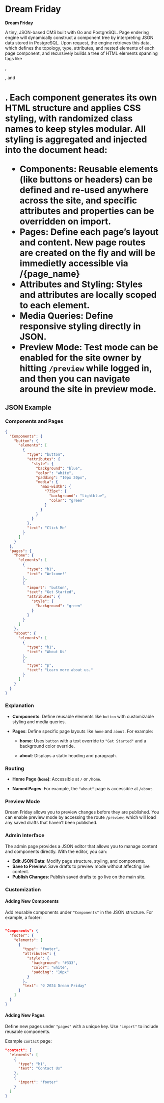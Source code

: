 # Dream Friday

**Dream Friday** 

A tiny, JSON-based CMS built with Go and PostgreSQL. Page endering engine will dynamically construct a component tree by interpreting JSON data stored in PostgreSQL. Upon request, the engine retrieves this data, which defines the topology, type, attributes, and nested elements of each page component, and recursively builds a tree of HTML elements spanning tags like <div>, <p>, and <h1>. Each component generates its own HTML structure and applies CSS styling, with randomized class names to keep styles modular. All styling is aggregated and injected into the document head:

- **Components**: Reusable elements (like buttons or headers) can be defined and re-used anywhere across the site, and specific attributes and properties can be overridden on import.
- **Pages**: Define each page’s layout and content. New page routes are created on the fly and will be immedietly accessible via /{page_name}
- **Attributes and Styling**: Styles and attributes are locally scoped to each element.
- **Media Queries**: Define responsive styling directly in JSON.
- **Preview Mode**: Test mode can be enabled for the site owner by hitting `/preview` while logged in, and then you can navigate around the site in preview mode.

## JSON Example

### Components and Pages

```json
{
  "Components": {
    "button": {
      "elements": [
        {
          "type": "button",
          "attributes": {
            "style": {
              "background": "blue",
              "color": "white",
              "padding": "10px 20px",
              "media": {
                "max-width": {
                  "735px": {
                    "background": "lightblue",
                    "color": "green"
                  }
                }
              }
            }
          },
          "text": "Click Me"
        }
      ]
    }
  },
  "pages": {
    "home": {
      "elements": [
        {
          "type": "h1",
          "text": "Welcome!"
        },
        {
          "import": "button",
          "text": "Get Started",
          "attributes": {
            "style": {
              "background": "green"
            }
          }
        }
      ]
    },
    "about": {
      "elements": [
        {
          "type": "h1",
          "text": "About Us"
        },
        {
          "type": "p",
          "text": "Learn more about us."
        }
      ]
    }
  }
}
```

### Explanation

- **Components**: Define reusable elements like `button` with customizable styling and media queries.

- **Pages**: Define specific page layouts like `home` and `about`. For example:

  - **home**: Uses `button` with a text override to `"Get Started"` and a background color override.

  - **about**: Displays a static heading and paragraph.

### Routing

- **Home Page (`home`)**: Accessible at `/` or `/home`.

- **Named Pages**: For example, the `"about"` page is accessible at `/about`.

### Preview Mode

Dream Friday allows you to preview changes before they are published. You can enable preview mode by accessing the route `/preview`, which will load any saved drafts that haven’t been published.

### Admin Interface

The admin page provides a JSON editor that allows you to manage content and components directly. With the editor, you can:

- **Edit JSON Data**: Modify page structure, styling, and components.
- **Save to Preview**: Save drafts to preview mode without affecting live content.
- **Publish Changes**: Publish saved drafts to go live on the main site.

### Customization

#### Adding New Components

Add reusable components under `"Components"` in the JSON structure. For example, a footer:

```json

"Components": {
  "footer": {
    "elements": [
      {
        "type": "footer",
        "attributes": {
          "style": {
            "background": "#333",
            "color": "white",
            "padding": "10px"
          }
        },
        "text": "© 2024 Dream Friday"
      }
    ]
  }
}
```

#### Adding New Pages

Define new pages under `"pages"` with a unique key. Use `"import"` to include reusable components.

Example `contact` page:
```json
"contact": {
  "elements": [
    {
      "type": "h1",
      "text": "Contact Us"
    },
    {
      "import": "footer"
    }
  ]
}
```
